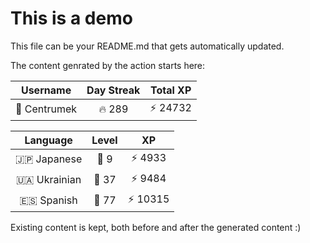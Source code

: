 # This is a demo

This file can be your README.md that gets automatically updated.

The content genrated by the action starts here:

<!--START_SECTION:duolingoStats-->
<!-- Automatically generated with https://github.com/centrumek/duolingo-readme-stats-->

| Username | Day Streak | Total XP |
|:---:|:---:|:---:|
| 👤 Centrumek | 🔥 289 | ⚡ 24732 |

| Language | Level | XP |
|:---:|:---:|:---:|
| 🇯🇵 Japanese | 👑 9 | ⚡ 4933 |
| 🇺🇦 Ukrainian | 👑 37 | ⚡ 9484 |
| 🇪🇸 Spanish | 👑 77 | ⚡ 10315 |

<!--END_SECTION:duolingoStats-->

Existing content is kept, both before and after the generated content :)